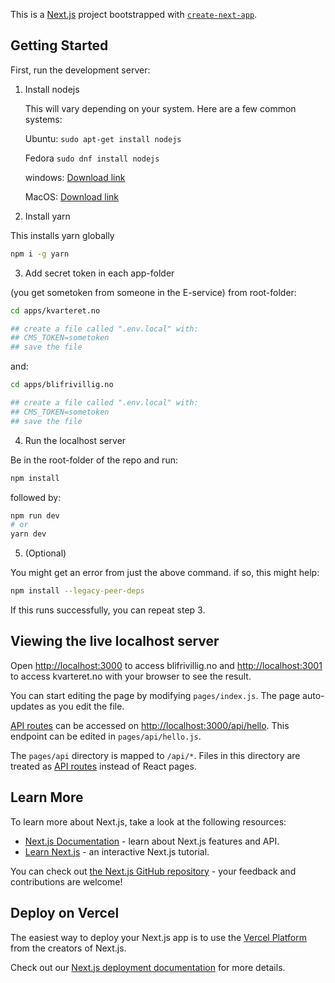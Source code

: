 This is a [Next.js](https://nextjs.org/) project bootstrapped with [`create-next-app`](https://github.com/vercel/next.js/tree/canary/packages/create-next-app).

## Getting Started

First, run the development server:

1. Install nodejs

	This will vary depending on your system. Here are a few common systems:

	Ubuntu: ```sudo apt-get install nodejs```
	
	Fedora ```sudo dnf install nodejs```

	windows: [Download link](https://nodejs.org/dist/v16.15.0/node-v16.15.0-x86.msi)

	MacOS: [Download link](https://nodejs.org/dist/v16.15.0/node-v16.15.0.pkg)

2. Install yarn

This installs yarn globally

```sh
npm i -g yarn
```

3. Add secret token in each app-folder

(you get sometoken from someone in the E-service)
from root-folder:
```sh
cd apps/kvarteret.no

## create a file called ".env.local" with:
## CMS_TOKEN=sometoken
## save the file
```

and:
```sh
cd apps/blifrivillig.no

## create a file called ".env.local" with:
## CMS_TOKEN=sometoken
## save the file
```

4. Run the localhost server

Be in the root-folder of the repo and run:

```bash
npm install
```

followed by:

```bash
npm run dev
# or
yarn dev
```

5. (Optional)

You might get an error from just the above command. if so, this might help:

```bash
npm install --legacy-peer-deps
```

If this runs successfully, you can repeat step 3.

## Viewing the live localhost server

Open [http://localhost:3000](http://localhost:3000) to access blifrivillig.no and [http://localhost:3001](http://localhost:3001) to access kvarteret.no with your browser to see the result.

You can start editing the page by modifying `pages/index.js`. The page auto-updates as you edit the file.

[API routes](https://nextjs.org/docs/api-routes/introduction) can be accessed on [http://localhost:3000/api/hello](http://localhost:3000/api/hello). This endpoint can be edited in `pages/api/hello.js`.

The `pages/api` directory is mapped to `/api/*`. Files in this directory are treated as [API routes](https://nextjs.org/docs/api-routes/introduction) instead of React pages.

## Learn More

To learn more about Next.js, take a look at the following resources:

- [Next.js Documentation](https://nextjs.org/docs) - learn about Next.js features and API.
- [Learn Next.js](https://nextjs.org/learn) - an interactive Next.js tutorial.

You can check out [the Next.js GitHub repository](https://github.com/vercel/next.js/) - your feedback and contributions are welcome!

## Deploy on Vercel

The easiest way to deploy your Next.js app is to use the [Vercel Platform](https://vercel.com/new?utm_medium=default-template&filter=next.js&utm_source=create-next-app&utm_campaign=create-next-app-readme) from the creators of Next.js.

Check out our [Next.js deployment documentation](https://nextjs.org/docs/deployment) for more details.
